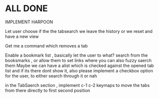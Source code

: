 # ALL DONE

IMPLEMENT HARPOON


Let user choose if the the tabsearch we leave the history or we reset and have a new view

Get me a command which removes a tab

Enable a bookmark list , basically let the user to what? search from the booksmarks , 
or allow them to set links where you can also fuzzy saerch them
Maybe we can have a alist which is checked against the opened tab list and if its there dont show it, also please implement a checkbox option for the user, to either search through it or nah



in the TabSaerch section , implement c-1 c-2 keymaps to move the tabs from there directly to first second position 
